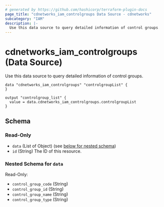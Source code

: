 ```yaml
---
# generated by https://github.com/hashicorp/terraform-plugin-docs
page_title: "cdnetworks_iam_controlgroups Data Source - cdnetworks"
subcategory: "IAM"
description: |-
  Use this data source to query detailed information of control groups.
---
```


# cdnetworks_iam_controlgroups (Data Source)
Use this data source to query detailed information of control groups.


```hcl
data "cdnetworks_iam_controlgroups" "controlgroupList" {
}

output "controlgroup_list" {
  value = data.cdnetworks_iam_controlgroups.controlgroupList
}
```



<!-- schema generated by tfplugindocs -->
## Schema

### Read-Only

- `data` (List of Object) (see [below for nested schema](#nestedatt--data))
- `id` (String) The ID of this resource.

<a id="nestedatt--data"></a>
### Nested Schema for `data`

Read-Only:

- `control_group_code` (String)
- `control_group_id` (String)
- `control_group_name` (String)
- `control_group_type` (String)
